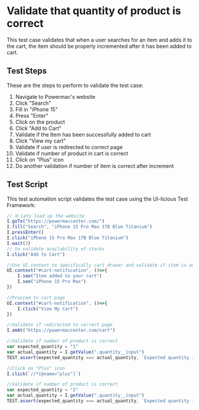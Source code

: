# Validate that quantity of product is correct

This test case validates that when a user searches for an item and adds it to the cart, the item should be properly incremented after it has been added to cart.

## Test Steps

These are the steps to perform to validate the test case:

1. Navigate to Powermac's website
2. Click "Search"
3. Fill in "iPhone 15"
4. Press "Enter"
5. Click on the product
6. Click "Add to Cart"
7. Validate if the Item has been successfully added to cart
8. Click "View my cart"
9. Validate if user is redirected to correct page
10. Validate if number of product in cart is correct
11. Click on "Plus" icon
12. Do another validation if number of item is correct after increment

## Test Script

This test automation script validates the test case using the UI-licious Test Framework:
```javascript
// 🌐 Lets load up the website
I.goTo("https://powermaccenter.com/")
I.fill("Search", "iPhone 15 Pro Max 1TB Blue Titanium")
I.pressEnter()
I.click("iPhone 15 Pro Max 1TB Blue Titanium")
I.wait(3)
// to validate availability of stocks
I.click("Add to Cart")

//Use UI.context to specifically cart drawer and validate if item is added
UI.context("#cart-notification", ()=>{
	I.see("Item added to your cart")
	I.see("iPhone 15 Pro Max")
})

//Procced to cart page
UI.context("#cart-notification", ()=>{
	I.click("View My Cart")
})

//Validate if redirected to correct page
I.amAt("https://powermaccenter.com/cart")

//Validate if number of product is correct
var expected_quantity = "1"
var actual_quantity = I.getValue(".quantity__input")
TEST.assert(expected_quantity === actual_quantity, `Expected quantity is ${expected_quantity}, got ${actual_quantity}`)

//Click on "Plus" icon
I.click(`//*[@name="plus"]`)

//Validate if number of product is correct
var expected_quantity = "2"
var actual_quantity = I.getValue(".quantity__input")
TEST.assert(expected_quantity === actual_quantity, `Expected quantity is ${expected_quantity}, got ${actual_quantity}`)
```